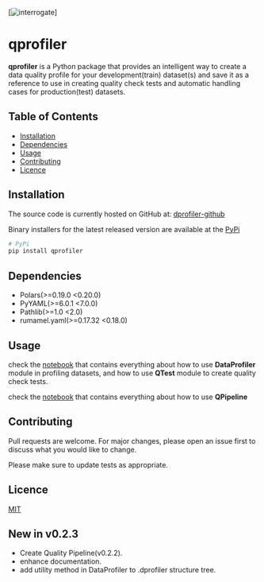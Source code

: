[![interrogate](./badges/interrogate_badge.svg)]

# qprofiler

**qprofiler** is a Python package that provides an intelligent way to create a data quality profile for your development(train) dataset(s) and save it as a reference to use in creating quality check tests and automatic handling cases for production(test) datasets.

## Table of Contents

- [Installation](#installation)
- [Dependencies](#dependencies)
- [Usage](#usage)
- [Contributing](#contributing)
- [Licence](#licence)

## Installation
The source code is currently hosted on GitHub at:
[dprofiler-github](https://github.com/Ezzaldin97/dprofiler)

Binary installers for the latest released version are available at the [PyPi](https://pypi.org/)
```bash
# PyPi
pip install qprofiler
```
## Dependencies

- Polars(>=0.19.0 <0.20.0)
- PyYAML(>=6.0.1 <7.0.0)
- Pathlib(>=1.0 <2.0)
- rumamel.yaml(>=0.17.32 <0.18.0)

## Usage

check the [notebook](notebooks/intro.ipynb) that contains everything about how to use **DataProfiler** module in profiling datasets, and how to use **QTest** module to create quality check tests.

check the [notebook](notebooks/quality_pipeline.ipynb) that contains everything about how to use **QPipeline** 

## Contributing

Pull requests are welcome. For major changes, please open an issue first
to discuss what you would like to change.

Please make sure to update tests as appropriate.

## Licence
[MIT](LICENSE)

## New in v0.2.3

- Create Quality Pipeline(v0.2.2).
- enhance documentation.
- add utility method in DataProfiler to .dprofiler structure tree.